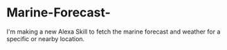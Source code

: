 # Marine-Forecast-
I'm making a new Alexa Skill to fetch the marine forecast and weather for a specific or nearby location.
